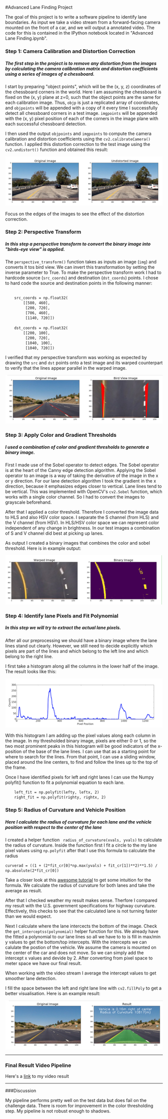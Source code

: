 
#Advanced Lane Finding Project

The goal of this project is to write a software pipeline to identify lane boundaries. As input we take a video stream from a forward-facing camera mounted on the front of a car, and we will output a annotated video.
The code for this is contained in the IPython notebook located in "Advanced Lane Finding.ipynb". 

[//]: # (Image References)

[image1]: ./examples/rep_undist.png "Undistorted"
[image2]: ./examples/rep_warped.png "Warp Example"
[image3]: ./examples/rep_binary.png "Binary" 
[image4]: ./examples/hist.png "Histogram"
[image5]: ./examples/rep_out.png "Output"
[video1]: ./result.mp4 "Video"


### Step 1: Camera Calibration and Distortion Correction

##### The first step in the project is to remove any distortion from the images by calculating the camera calibration matrix and distortion coefficients using a series of images of a chessboard.


I start by preparing "object points", which will be the (x, y, z) coordinates of the chessboard corners in the world. Here I am assuming the chessboard is fixed on the (x, y) plane at z=0, such that the object points are the same for each calibration image.  Thus, `objp` is just a replicated array of coordinates, and `objpoints` will be appended with a copy of it every time I successfully detect all chessboard corners in a test image.  `imgpoints` will be appended with the (x, y) pixel position of each of the corners in the image plane with each successful chessboard detection.  

I then used the output `objpoints` and `imgpoints` to compute the camera calibration and distortion coefficients using the `cv2.calibrateCamera()` function.  I applied this distortion correction to the test image using the `cv2.undistort()` function and obtained this result:

![alt text][image1]

Focus on the edges of the images to see the effect of the distortion correction.


### Step 2: Perspective Transform
##### In this step a perspective transform to convert the  binary image into "birds-eye view" is applied.

The `perspective_transform()` function takes as inputs an image (`img`) and converts it tos bird view. We can invert this transformation by setting the inverse parameter to True. 
To make the perspective transform work I had to hardcode source (`src_coords`) and destination (`dst_coords`) points.  I chose to  hard code the source and destination points in the following manner:

```

    src_coords = np.float32(
        [[580, 460],
         [200, 720],
         [706, 460],
         [1140, 720]])
    
    dst_coords = np.float32(
        [[200, 100],
         [200, 720],
         [1040, 100],
         [1040, 720]])

```

I verified that my perspective transform was working as expected by drawing the `src` and `dst` points onto a test image and its warped counterpart to verify that the lines appear parallel in the warped image.

![alt text][image2]


### Step 3: Apply Color and Gradient Thresholds
##### I used a combination of color and gradient thresholds to generate a binary image. 

First I made use of the Sobel operator
to detect edges. The Sobel operator is at the heart of the Canny edge detection algorithm. Applying the Sobel operator to an image is a way of taking the derivative of the image in the x or y direction. For our lane detection algorithm I took the gradient in the x direction, because it  emphasizes edges closer to vertical. Lane lines tend to be vertical. 
This was implemented with OpenCV's `cv2.Sobel` function, which works with a single color channel. So I had to convert the images to grayscale beforehand.

After that I applied a color threshold. Therefore I converted the image data to HLS and also HSV color space. I separate the S channel (from HLS) and the V channel (from HSV). In HLS/HSV color space we can represent color independent of any change in brightness. In our test images a combination of S and V channel  did best at picking up lanes. 

As output I created a binary images that combines the color and sobel threshold.
Here is in example output:

![alt text][image3]


### Step 4: Identify lane Pixels and Fit Polynomial
##### In this step we will try to extract the actual lane pixels.

After all our preprocessing we should have a binary image where the lane lines stand out clearly. However, we still need to decide explicitly which pixels are part of the lines and which belong to the left line and which belong to the right line.

I first take a histogram along all the columns in the lower half of the image. The result looks like this:

![alt text][image4]

With this histogram I am adding up the pixel values along each column in the image. In my thresholded binary image, pixels are either 0 or 1, so the two most prominent peaks in this histogram will be good indicators of the x-position of the base of the lane lines. I can use that as a starting point for where to search for the lines. From that point, I can use a sliding window, placed around the line centers, to find and follow the lines up to the top of the frame.

Once I have identified pixels for left and right lanes I can use the Numpy polyfit() function to fit a polynomial equation to each lane. 

```
    left_fit = np.polyfit(lefty, leftx, 2)
    right_fit = np.polyfit(righty, rightx, 2)
```


### Step 5: Radius of Curvature and Vehicle Position
##### Here I  calculate the radius of curvature for each lane and the vehicle position with respect to the center of the lane

I created a helper function ` radius_of_curvature(xvals, yvals)` to calculate the radius of curvature. Inside the function first I fit a circle to the my lane pixel values using `np.polyfit`
after that I use this formula to calculate the radius 

```
curverad = ((1 + (2*fit_cr[0]*np.max(yvals) + fit_cr[1])**2)**1.5) / np.absolute(2*fit_cr[0])

```

Take a closer look at this [awesome tutorial](http://www.intmath.com/applications-differentiation/8-radius-curvature.php) to get some intuition for the formula.
We calculate the radius of curvature for both lanes and take the average as result.


After that I checked weather my result makes sense. Therfore I compared my result with the U.S. government specifications for highway curvature. Effectively, this checks to see that the calculated lane is not turning faster than we would expect.

Next I calculate where the lane intercects the bottom of the image. Check the `get_interceptss(polynomial)` helper function for this. We already have the fitted a polynomial to our lane lines so all we have to to is fill in max/min y values to get the bottom/top intercepts.
With the intercepts we can calulate the postion of the vehicle. We assume the camera is mounted on the center of the car and does not move. So we can simply add the intercept x values and devide by 2. After converting from pixel space to meter space we have our final result.

When working with the video stream I average the intercept values to get smoother lane detection.

I fill the space between the left and right lane line with `cv2.fillPoly` to get a better visualisation.
Here is an example result:

![alt text][image5]


---

### Final Result Video Pipeline 

Here's a [link][video1] to my video result

---

###Discussion

My pipeline performs pretty well on the test data but does fail on the challenge data. There is room for improvement in the color thresholding step. My pipeline is not robust enough to shadows.


